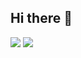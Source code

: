 ## Hi there 👋

<!--
**wongyu-219/wongyu-219** is a ✨ _special_ ✨ repository because its `README.md` (this file) appears on your GitHub profile.

Here are some ideas to get you started:

- 🔭 I’m currently working on ...
- 🌱 I’m currently learning ...
- 👯 I’m looking to collaborate on ...
- 🤔 I’m looking for help with ...
- 💬 Ask me about ...
- 📫 How to reach me: ...
- 😄 Pronouns: ...
- ⚡ Fun fact: ...
-->
<img src="https://capsule-render.vercel.app/api?type=soft&color=BDBDC8&height=150&section=header&text=텍스트&fontSize=텍스트크기" />

<img src="https://capsule-render.vercel.app/api?type=soft&color=BDBDC8&height=150&section=footer&text=텍스트&fontSize=텍스트크기" />
